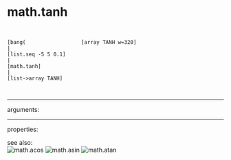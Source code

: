 # math.tanh

```


[bang(                  [array TANH w=320]
|
[list.seq -5 5 0.1]
|
[math.tanh]
|
[list->array TANH]

            
```
---
arguments:


---
properties:


see also:<br>
![math.acos]("img/object_math.acos.png")
![math.asin]("img/object_math.asin.png")
![math.atan]("img/object_math.atan.png")
